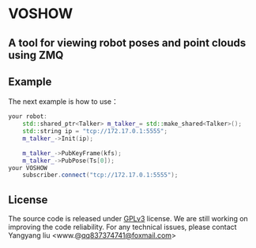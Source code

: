 # VOSHOW
## A tool for viewing robot poses and point clouds using ZMQ

## Example ##

The next example is how to use：

```c++
your robot:
    std::shared_ptr<Talker> m_talker_= std::make_shared<Talker>();
	std::string ip = "tcp://172.17.0.1:5555";
	m_talker_->Init(ip);
	
    m_talker_->PubKeyFrame(kfs);
    m_talker_->PubPose(Ts[0]);
your VOSHOW
    subscriber.connect("tcp://172.17.0.1:5555");
```
## License
The source code is released under [GPLv3](http://www.gnu.org/licenses/) license.
We are still working on improving the code reliability. For any technical issues, please contact Yangyang liu <www.@qq837374741@foxmail.com>